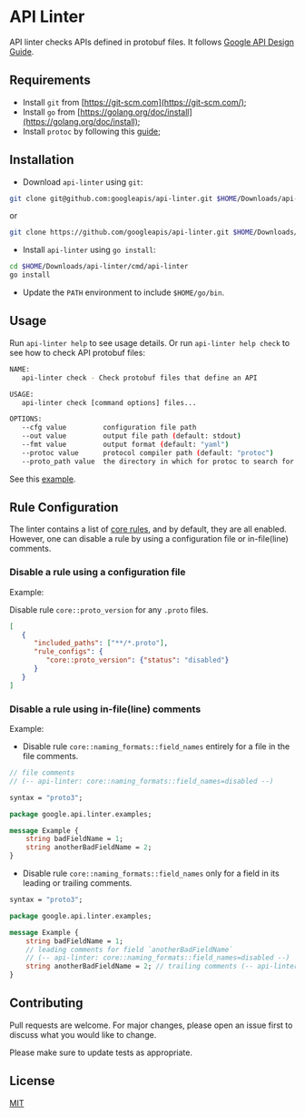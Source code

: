 # API Linter

API linter checks APIs defined in protobuf files. It follows [Google API Design Guide](https://cloud.google.com/apis/design/).

## Requirements

* Install `git` from [https://git-scm.com](https://git-scm.com/);
* Install `go` from [https://golang.org/doc/install](https://golang.org/doc/install);
* Install `protoc` by following this [guide](http://google.github.io/proto-lens/installing-protoc.html);

## Installation

* Download `api-linter` using `git`:

```sh
git clone git@github.com:googleapis/api-linter.git $HOME/Downloads/api-linter
```

or

```sh
git clone https://github.com/googleapis/api-linter.git $HOME/Downloads/api-linter
```

* Install `api-linter` using `go install`:

```sh
cd $HOME/Downloads/api-linter/cmd/api-linter
go install
```

* Update the `PATH` environment to include `$HOME/go/bin`.

## Usage

Run `api-linter help` to see usage details. Or run `api-linter help check` to see how to check API protobuf files:

```sh
NAME:
   api-linter check - Check protobuf files that define an API

USAGE:
   api-linter check [command options] files...

OPTIONS:
   --cfg value         configuration file path
   --out value         output file path (default: stdout)
   --fmt value         output format (default: "yaml")
   --protoc value      protocol compiler path (default: "protoc")
   --proto_path value  the directory in which for protoc to search for imports (default: ".")
```

See this [example](cmd/api-linter/examples/example.sh).

## Rule Configuration

The linter contains a list of [core rules](rules), and by default, they are all enabled. However, one can disable a rule by using a configuration file or in-file(line) comments.

### Disable a rule using a configuration file

Example:

Disable rule `core::proto_version` for any `.proto` files.

```json
[
   {
      "included_paths": ["**/*.proto"],
      "rule_configs": {
         "core::proto_version": {"status": "disabled"}
      }
   }
]
```

### Disable a rule using in-file(line) comments

Example:

* Disable rule `core::naming_formats::field_names` entirely for a file in the file comments.

```protobuf
// file comments
// (-- api-linter: core::naming_formats::field_names=disabled --)

syntax = "proto3";

package google.api.linter.examples;

message Example {
    string badFieldName = 1;
    string anotherBadFieldName = 2;
}
```

* Disable rule `core::naming_formats::field_names` only for a field in its leading or trailing comments.

```protobuf
syntax = "proto3";

package google.api.linter.examples;

message Example {
    string badFieldName = 1;
    // leading comments for field `anotherBadFieldName`
    // (-- api-linter: core::naming_formats::field_names=disabled --)
    string anotherBadFieldName = 2; // trailing comments (-- api-linter: core::naming_formats::field_names=disabled --)
}
```

## Contributing

Pull requests are welcome. For major changes, please open an issue first to discuss what you would like to change.

Please make sure to update tests as appropriate.

## License

[MIT](LICENSE)
